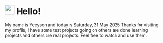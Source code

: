  <h1>
    <img src="https://emojis.slackmojis.com/emojis/images/1643510097/45343/hi.gif?1643510097" width="30"/> 
    Hello!
 </h1>
 <p>
    My name is Yeeyson and today is Saturday, 31 May 2025
    Thanks for visiting my profile, I have some test projects going on others are done learning projects and others are real projects.
    Feel free to watch and use them.
 </p>